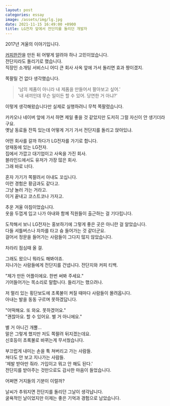 ```yaml
---
layout: post
categories: essay
image: /assets/img/lg.jpg
date: 2021-11-15 16:49:00 +0900
title: LG전자 앞에서 전단지를 돌리던 개발자
---
```

2017년 겨울의 이야기입니다.

[커피한잔](https://withcoffee.app/?utm_source=jehopage&utm_medium=blog&utm_campaign=v3)을 만든 뒤 어떻게 알려야 하나 고민이었습니다.  
전단지라도 돌리기로 했습니다.  
직장인 소개팅 서비스니 어디 큰 회사 사옥 앞에 가서 돌리면 효과 짱이겠지.

쪽팔릴 건 없다 생각했습니다.  
> '남의 제품이 아니라 내 제품을 만들어서 팔아보고 싶어.'  
> '내 새끼인데 무슨 일이든 할 수 있어. 당연한 거 아냐?'

이렇게 생각해왔습니다만 실제로 실행하려니 무척 쪽팔렸습니다.

카카오나 네이버 앞에 가서 하면 제일 좋을 것 같았지만 도저히 그럴 자신이 안 생기더라구요.  
옛날 동료들 잔뜩 있는데 어떻게 거기 가서 전단지를 돌리고 앉아있냐.

어떤 회사를 갈까 하다가 LG전자를 가기로 합니다.  
양재동에 있는 LG전자.  
집에서 가깝고 대기업이고 사옥을 가진 회사.  
블라인드에서도 유저가 가장 많은 회사.  
그래 바로 너다.

혼자 가기가 쪽팔려서 아내도 꼬십니다.  
이런 경험은 황금과도 같다고.  
그냥 놀러 가는 거라고.  
이거 끝내고 코스트코나 가자고.

추운 겨울 아침이었습니다.  
옷을 두껍게 입고 나가 아내와 함께 직원들이 출근하는 걸 기다립니다.

도착해서 보니 LG전자는 홍보하기에 그렇게 좋은 곳은 아니란 걸 알았습니다.  
다들 셔틀버스나 자차를 타고 슝 들어가는 것 같더군요.  
걸어서 정문을 들어가는 사람들이 그다지 많지 않았습니다.

차라리 점심때 올 걸.

그래도 왔으니 뭐라도 해봐야죠.  
지나가는 사람들에게 전단지를 건넵니다. 전단지와 커피 티백.

"제가 만든 어플이에요. 한번 써봐 주세요."  
기어들어가는 목소리로 말합니다. 들리기는 했으려나.

저 멀리 있는 횡단보도에 초록불이 켜질 때마다 사람들이 몰려옵니다.  
아내는 발을 동동 구르며 못하겠답니다.

"어떡해요. 또 와요. 못하겠어요."  
"괜찮아요. 할 수 있어요. 별 거 아니에요."

별 거 아니긴 개뿔...  
말은 그렇게 했지만 저도 쪽팔려 뒤지겠는데요.  
신호등이 초록불로 바뀌는게 무서웠습니다.

부끄럽게 내미는 손을 툭 쳐버리고 가는 사람들.  
쳐다도 안 보고 지나가는 사람들.  
'제발 받아만 줘라. 가입이고 뭐고 안 해도 된다.'  
전단지를 받아주는 것만으로도 감사한 마음이 들었습니다.

어쩌면 거지들의 기분이 이럴까?

날씨가 추워지면 전단지를 돌리던 그날이 생각납니다.  
굴욕적인 날이었지만 이제는 좋은 기억과 경험으로 남았습니다.
